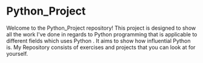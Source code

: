 # Python_Project
 Welcome to the Python_Project repository! This project is designed to show all the work I've done in regards to Python programming that is applicable to different fields which uses Python . It aims to show how influential Python is. My Repository consists of exercises and projects that you can look at for yourself.
